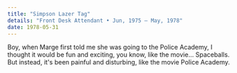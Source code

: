```yaml
---
title: "Simpson Lazer Tag"
details: "Front Desk Attendant • Jun, 1975 — May, 1978"
date: 1978-05-31
---
```

Boy, when Marge first told me she was going to the Police Academy, I thought it would be fun and exciting, you know, like the movie... Spaceballs. But instead, it's been painful and disturbing, like the movie Police Academy.
